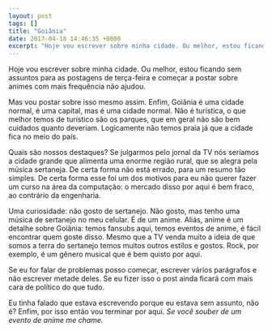 ```yaml
---
layout: post
tags: []
title: "Goiânia"
date: 2017-04-18 14:46:35 +0000
excerpt: "Hoje vou escrever sobre minha cidade. Ou melhor, estou ficando sem assuntos para as postagens de terça-feira e começar a postar sobre..."
---
```


Hoje vou escrever sobre minha cidade. Ou melhor, estou ficando sem assuntos para as postagens de terça-feira e começar a postar sobre animes com mais frequência não ajudou.

Mas vou postar sobre isso mesmo assim. Enfim, Goiânia é uma cidade normal, é uma capital, mas é uma cidade normal. Não é turística, o que melhor temos de turístico são os parques, que em geral não são bem cuidados quanto deveriam. Logicamente não temos praia já que a cidade fica no meio do país.

Quais são nossos destaques? Se julgarmos pelo jornal da TV nós seríamos a cidade grande que alimenta uma enorme região rural, que se alegra pela música sertaneja. De certa forma não está errado, para um resumo tão simples. De certa forma esse foi um dos motivos para eu não querer fazer um curso na área da computação: o mercado disso por aqui é bem fraco, ao contrário da engenharia.

Uma curiosidade: não gosto de sertanejo. Não gosto, mas tenho uma música de sertanejo no meu celular. É de um anime. Aliás, anime é um detalhe sobre Goiânia: temos fansubs aqui, temos eventos de anime, é fácil encontrar quem goste disso. Mesmo que a TV venda muito a ideia de que somos a terra do sertanejo temos muitos outros estilos e gostos. Rock, por exemplo, é um gênero musical que é bem quisto por aqui.

Se eu for falar de problemas posso começar, escrever vários parágrafos e não escrever metade deles. Se eu fizer isso o post ainda ficará com mais cara de político do que tudo.

Eu tinha falado que estava escrevendo porque eu estava sem assunto, não é? Enfim, por isso então vou terminar por aqui. *Se você souber de um evento de anime me chame.*